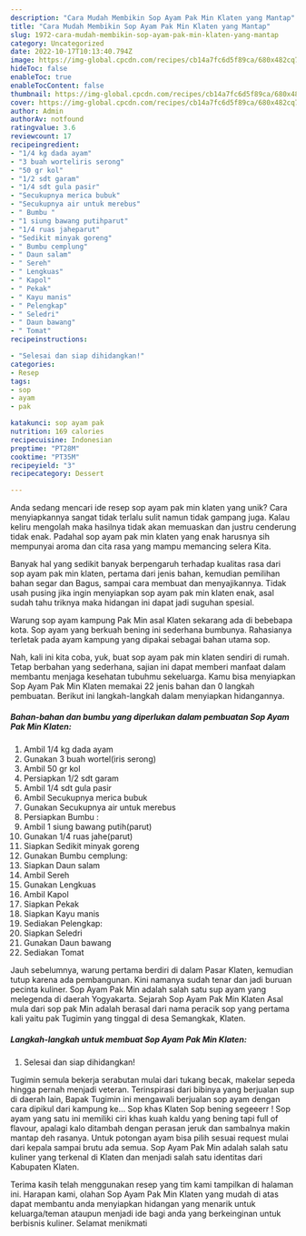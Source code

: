 ```yaml
---
description: "Cara Mudah Membikin Sop Ayam Pak Min Klaten yang Mantap"
title: "Cara Mudah Membikin Sop Ayam Pak Min Klaten yang Mantap"
slug: 1972-cara-mudah-membikin-sop-ayam-pak-min-klaten-yang-mantap
category: Uncategorized
date: 2022-10-17T10:13:40.794Z
image: https://img-global.cpcdn.com/recipes/cb14a7fc6d5f89ca/680x482cq70/sop-ayam-pak-min-klaten-foto-resep-utama.jpg
hideToc: false
enableToc: true
enableTocContent: false
thumbnail: https://img-global.cpcdn.com/recipes/cb14a7fc6d5f89ca/680x482cq70/sop-ayam-pak-min-klaten-foto-resep-utama.jpg
cover: https://img-global.cpcdn.com/recipes/cb14a7fc6d5f89ca/680x482cq70/sop-ayam-pak-min-klaten-foto-resep-utama.jpg
author: Admin
authorAv: notfound
ratingvalue: 3.6
reviewcount: 17
recipeingredient:
- "1/4 kg dada ayam"
- "3 buah worteliris serong"
- "50 gr kol"
- "1/2 sdt garam"
- "1/4 sdt gula pasir"
- "Secukupnya merica bubuk"
- "Secukupnya air untuk merebus"
- " Bumbu "
- "1 siung bawang putihparut"
- "1/4 ruas jaheparut"
- "Sedikit minyak goreng"
- " Bumbu cemplung"
- " Daun salam"
- " Sereh"
- " Lengkuas"
- " Kapol"
- " Pekak"
- " Kayu manis"
- " Pelengkap"
- " Seledri"
- " Daun bawang"
- " Tomat"
recipeinstructions:

- "Selesai dan siap dihidangkan!"
categories:
- Resep
tags:
- sop
- ayam
- pak

katakunci: sop ayam pak 
nutrition: 169 calories
recipecuisine: Indonesian
preptime: "PT28M"
cooktime: "PT35M"
recipeyield: "3"
recipecategory: Dessert

---
```





Anda sedang mencari ide resep sop ayam pak min klaten yang unik? Cara menyiapkannya sangat tidak terlalu sulit namun tidak gampang juga. Kalau keliru mengolah maka hasilnya tidak akan memuaskan dan justru cenderung tidak enak. Padahal sop ayam pak min klaten yang enak harusnya sih mempunyai aroma dan cita rasa yang mampu memancing selera Kita.





Banyak hal yang sedikit banyak berpengaruh terhadap kualitas rasa dari sop ayam pak min klaten, pertama dari jenis bahan, kemudian pemilihan bahan segar dan Bagus, sampai cara membuat dan menyajikannya. Tidak usah pusing jika ingin menyiapkan sop ayam pak min klaten enak,      asal sudah tahu triknya maka hidangan ini dapat jadi suguhan spesial.














Warung sop ayam kampung Pak Min asal Klaten sekarang ada di bebebapa kota. Sop ayam yang berkuah bening ini sederhana bumbunya. Rahasianya terletak pada ayam kampung yang dipakai sebagai bahan utama sop.






Nah, kali ini kita coba, yuk, buat sop ayam pak min klaten sendiri di rumah. Tetap berbahan yang sederhana, sajian ini dapat memberi manfaat dalam membantu menjaga kesehatan tubuhmu sekeluarga. Kamu bisa menyiapkan Sop Ayam Pak Min Klaten memakai 22 jenis bahan dan 0 langkah pembuatan. Berikut ini langkah-langkah dalam menyiapkan hidangannya.

<!--inarticleads1-->

##### Bahan-bahan dan bumbu yang diperlukan dalam pembuatan Sop Ayam Pak Min Klaten:

1. Ambil 1/4 kg dada ayam
1. Gunakan 3 buah wortel(iris serong)
1. Ambil 50 gr kol
1. Persiapkan 1/2 sdt garam
1. Ambil 1/4 sdt gula pasir
1. Ambil Secukupnya merica bubuk
1. Gunakan Secukupnya air untuk merebus
1. Persiapkan  Bumbu :
1. Ambil 1 siung bawang putih(parut)
1. Gunakan 1/4 ruas jahe(parut)
1. Siapkan Sedikit minyak goreng
1. Gunakan  Bumbu cemplung:
1. Siapkan  Daun salam
1. Ambil  Sereh
1. Gunakan  Lengkuas
1. Ambil  Kapol
1. Siapkan  Pekak
1. Siapkan  Kayu manis
1. Sediakan  Pelengkap:
1. Siapkan  Seledri
1. Gunakan  Daun bawang
1. Sediakan  Tomat


Jauh sebelumnya, warung pertama berdiri di dalam Pasar Klaten, kemudian tutup karena ada pembangunan. Kini namanya sudah tenar dan jadi buruan pecinta kuliner. Sop Ayam Pak Min adalah salah satu sup ayam yang melegenda di daerah Yogyakarta. Sejarah Sop Ayam Pak Min Klaten Asal mula dari sop pak Min adalah berasal dari nama peracik sop yang pertama kali yaitu pak Tugimin yang tinggal di desa Semangkak, Klaten. 

<!--inarticleads2-->

##### Langkah-langkah untuk membuat Sop Ayam Pak Min Klaten:


1. Selesai dan siap dihidangkan!

Tugimin semula bekerja serabutan mulai dari tukang becak, makelar sepeda hingga pernah menjadi veteran. Terinspirasi dari bibinya yang berjualan sup di daerah lain, Bapak Tugimin ini mengawali berjualan sop ayam dengan cara dipikul dari kampung ke… Sop khas Klaten Sop bening segeeerr ! Sop ayam yang satu ini memiliki ciri khas kuah kaldu yang bening tapi full of flavour, apalagi kalo ditambah dengan perasan jeruk dan sambalnya makin mantap deh rasanya. Untuk potongan ayam bisa pilih sesuai request mulai dari kepala sampai brutu ada semua. Sop Ayam Pak Min adalah salah satu kuliner yang terkenal di Klaten dan menjadi salah satu identitas dari Kabupaten Klaten. 

Terima kasih telah menggunakan resep yang tim kami tampilkan di halaman ini. Harapan kami, olahan Sop Ayam Pak Min Klaten yang mudah di atas dapat membantu anda menyiapkan hidangan yang menarik untuk keluarga/teman ataupun menjadi ide bagi anda yang berkeinginan untuk berbisnis kuliner. Selamat menikmati
